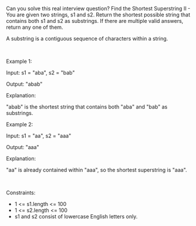 Can you solve this real interview question? Find the Shortest Superstring II - You are given two strings, s1 and s2. Return the shortest possible string that contains both s1 and s2 as substrings. If there are multiple valid answers, return any one of them.

A substring is a contiguous sequence of characters within a string.

 

Example 1:

Input: s1 = "aba", s2 = "bab"

Output: "abab"

Explanation:

"abab" is the shortest string that contains both "aba" and "bab" as substrings.

Example 2:

Input: s1 = "aa", s2 = "aaa"

Output: "aaa"

Explanation:

"aa" is already contained within "aaa", so the shortest superstring is "aaa".

 

Constraints:

 * 1 <= s1.length <= 100
 * 1 <= s2.length <= 100
 * s1 and s2 consist of lowercase English letters only.